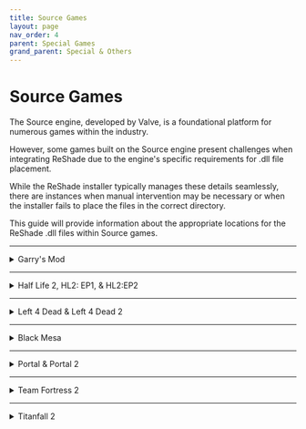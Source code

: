 ```yaml
---
title: Source Games
layout: page
nav_order: 4
parent: Special Games
grand_parent: Special & Others
---
```


# Source Games
The Source engine, developed by Valve, is a foundational platform for numerous games within the industry. 

However, some games built on the Source engine present challenges when integrating ReShade due to the engine's specific requirements for .dll file placement. 

While the ReShade installer typically manages these details seamlessly, there are instances when manual intervention may be necessary or when the installer fails to place the files in the correct directory. 

This guide will provide information about the appropriate locations for the ReShade .dll files within Source games.

---

<details markdown="block" class="details-tree">
<summary>Garry's Mod</summary>

> Location for ReShade files to exist for 32Bit version of Garry's Mod:
>   * `\GarrysMod\bin\`
> 
> Location for ReShade files to exist for 64Bit/Chromium version of Garry's Mod:
> 
>   * `\GarrysMod\bin\win64\`
> 
> ReShade files required:
> 
>   * `d3d9.dll`
>   * `ReShade-Shaders`
>   * `ReShade.ini`

</details>

---

<details markdown="block" class="details-tree">
<summary>Half Life 2, HL2: EP1, & HL2:EP2</summary>

> Location for ReShade files to exist:
>   * `\Half-Life 2\bin\`
> 
> ReShade files required:
>   * `d3d9.dll`
>   * `ReShade-Shaders`
>   * `ReShade.ini`

</details>

---

<details markdown="block" class="details-tree">
<summary>Left 4 Dead & Left 4 Dead 2</summary>

> Location for ReShade files to exist:
>   * `\left 4 dead\bin\`
>   * `\Left 4 Dead 2\bin\`
> 
> ReShade files required:
>   * `d3d9.dll`
>   * `ReShade-Shaders`
>   * `ReShade.ini`

</details>

---

<details markdown="block" class="details-tree">
<summary>Black Mesa</summary>

> Location for ReShade files to exist:
>   * `\Black Mesa\bin\`
> 
> ReShade files required:
>   * `d3d9.dll`
>   * `ReShade-Shaders`
>   * `ReShade.ini`

</details>

---

<details markdown="block" class="details-tree">
<summary>Portal & Portal 2</summary>

> Location for ReShade files to exist:
>   * `\Portal\bin\`
>   * `\Portal 2\bin`
> 
> ReShade files required:
>   * `d3d9.dll`
>   * `ReShade-Shaders`
>   * `ReShade.ini`

</details>

---

<details markdown="block" class="details-tree">
<summary>Team Fortress 2</summary>

> Location for ReShade files to exist:
>   * `\Team Fortress 2\bin\`
> 
> ReShade files required:
>   * `d3d9.dll`
>   * `ReShade-Shaders`
>   * `ReShade.ini`

</details>

---

<details markdown="block" class="details-tree">
<summary>Titanfall 2</summary>

> Location for ReShade files to exist:
>   * `\Titanfall2\bin\x64_retail\`
> 
> ReShade files required:
>   * `dxgi.dll`
>   * `ReShade-Shaders`
>   * `ReShade.ini`

</details>